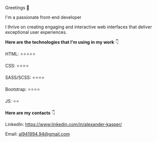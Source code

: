 Greetings 👋

I'm a passionate front-end developer

I thrive on creating engaging and interactive web interfaces that deliver exceptional user experiences.

**Here are the technologies that I'm using in my work** 👇

HTML: ⭐️⭐️⭐️⭐️⭐️ 

CSS: ⭐️⭐️⭐️⭐️ 

SASS/SCSS: ⭐️⭐️⭐️⭐️ 

Bootstrap: ⭐️⭐️⭐️⭐️ 

JS: ⭐️⭐️

**Here are my contacts** 👇

LinkedIn: https://www.linkedin.com/in/alexander-kasper/ 

Email: al941994.94@gmail.com
